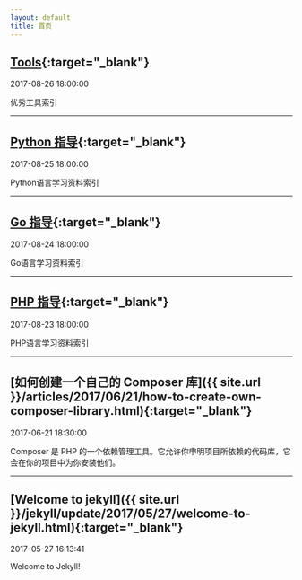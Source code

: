 ```yaml
---
layout: default
title: 首页
---
```


## [Tools](http://tools.openset.wang/){:target="_blank"}

2017-08-26 18:00:00

优秀工具索引

---

## [Python 指导](http://python.openset.wang/){:target="_blank"}

2017-08-25 18:00:00

Python语言学习资料索引

---

## [Go 指导](http://go.openset.wang/){:target="_blank"}

2017-08-24 18:00:00

Go语言学习资料索引

---

## [PHP 指导](http://php.openset.wang/){:target="_blank"}

2017-08-23 18:00:00

PHP语言学习资料索引

---

## [如何创建一个自己的 Composer 库]({{ site.url }}/articles/2017/06/21/how-to-create-own-composer-library.html){:target="_blank"}

2017-06-21 18:30:00

Composer 是 PHP 的一个依赖管理工具。它允许你申明项目所依赖的代码库，它会在你的项目中为你安装他们。

---

## [Welcome to jekyll]({{ site.url }}/jekyll/update/2017/05/27/welcome-to-jekyll.html){:target="_blank"}

2017-05-27 16:13:41

Welcome to Jekyll!

